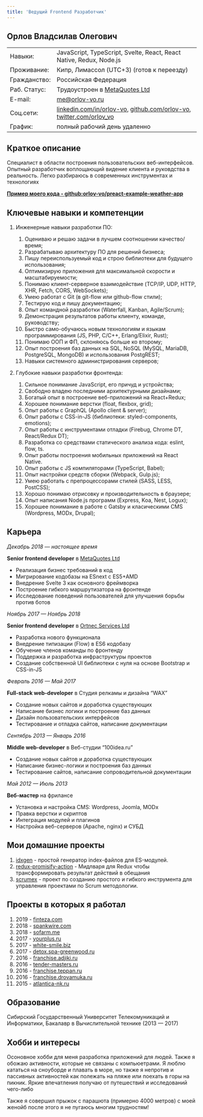 ```yaml
---
title: 'Ведущий Frontend Разработчик'
---
```


## Орлов Владсилав Олегович

|              |                                                                                        |
| ------------ | -------------------------------------------------------------------------------------- |
| Навыки:      | JavaScript, TypeScript, Svelte, React, React Native, Redux, Node.js                    |
| Проживание:  | Кипр, Лимассол (UTC+3) (готов к переезду)                                              |
| Гражданство: | Российская Федерация                                                                   |
| Раб. Статус: | Трудоустроен в [MetaQuotes Ltd](https://www.metaquotes.net/ru)                         |
| E-mail:      | [me@orlov-vo.ru](mailto:me@orlov-vo.ru)                                                |
| Соц.сети:    | [linkedin.com/in/orlov-vo][li], [github.com/orlov-vo][gh], [twitter.com/orlov_vo][tw]  |
| График:      | полный рабочий день удаленно                                                           |

## Краткое описание

Специалист в области построения пользовательских веб-интерфейсов. Опытный разработчик воплощающий
видение клиента и руковдства в реальность. Легко разбираюсь в современных инструментах и технологиях

[**Пример моего кода - github:orlov-vo/preact-example-weather-app**](https://github.com/orlov-vo/preact-example-weather-app)

## Ключевые навыки и компетенции

1. Инженерные навыки разработки ПО:

    1. Оцениваю и решаю задачи в лучшем соотношении качество/время;
    1. Разрабатываю архитектуру ПО для решений бизнеса;
    1. Пишу переиспользуемый код и строю библиотеки для будущего использования;
    1. Оптимизирую приложения для максимальной скорости и масштабируемости;
    1. Понимаю клиент-серверное взаимодействие (TCP/IP, UDP, HTTP, XHR, Fetch, CORS, WebSockets);
    1. Умею работат с Git (в git-flow или github-flow стили);
    1. Тестирую код и пишу документацию;
    1. Опыт командной разработки (Waterfall, Kanban, Agile/Scrum);
    1. Демонстрация результатов работы клиенту, команде, руководству;
    1. Быстро само-обучаюсь новым технологиям и языкам программирования (JS, PHP, C/C++,
       Erlang/Elixir, Rust);
    1. Понимаю ООП и ФП, склоняюсь больше ко второму;
    1. Опыт построения баз данных на SQL, NoSQL (MySQL, MariaDB, PostgreSQL, MongoDB) и
       использования PostgREST;
    1. Навыки системного администрирования серверов;

1. Глубокие навыки разработки фронтенда:
    1. Сильное понимание JavaScript, его причуд и устройства;
    1. Свободно владею последними архитектурными дизайнами;
    1. Богатый опыт в построение веб-приложений на React+Redux;
    1. Хорошее понимание верстки (float, flexbox, grid);
    1. Опыт работы с GraphQL (Apollo client & server);
    1. Опыт работы с CSS-in-JS (библиотеки: styled-components, emotions);
    1. Опыт работы с инструментами отладки (Firebug, Chrome DT, React/Redux DT);
    1. Разработка со средствами статического анализа кода: eslint, flow, ts.
    1. Опыт работы построения мобильных приложений на React Native.
    1. Опыт работы с JS компиляторами (TypeScript, Babel);
    1. Опыт настройки средств сборки (Webpack, Gulp.js);
    1. Умею работать с препроцессорами стилей (SASS, LESS, PostCSS);
    1. Хорошо понимаю отрисовку и производительность в браузере;
    1. Опыт написания Node.js программ (Express, Koa, Nest, Logux);
    1. Хорошее понимание в работе с Gatsby и класическими CMS (Wordpress, MODx, Drupal);

## Карьера

_Декабрь 2018 — настоящее время_

**Senior frontend developer** в [MetaQuotes Ltd](https://www.metaquotes.net/ru)

-   Реализация бизнес требований в код
-   Мигрирование кодобазы на ESnext с ES5+AMD
-   Внедрение Svelte 3 как основного фреймворка
-   Построение гибкого маршрутизатора на фронтенде
-   Исследование поведений пользователей для улучшения борьбы против ботов

_Ноябрь 2017 — Ноябрь 2018_

**Senior frontend developer** в [Ortnec Services Ltd](https://ortnec.com/)

-   Разработка нового функционала
-   Внедрение типизации (Flow) в ES6 кодобазу
-   Обучение членов команды по фронтенду
-   Поддержка и разработка инфраструктуры проектов
-   Создание собственной UI библиотеки с нуля на основе Bootstrap и CSS-in-JS

_Февраль 2016 — Май 2017_

**Full-stack web-developer** в Студия релкамы и дизайна “WAX”

-   Создание новых сайтов и доработка существующих
-   Написание бизнес логики и построение баз данных
-   Дизайн пользовательских интерфейсов
-   Тестирование и отладка сайтов, написание документации

_Сентябрь 2013 — Январь 2016_

**Middle web-developer** в Веб-студии “100idea.ru”

-   Создание новых сайтов и доработка существующих
-   Написание бизнес-логики и построения баз данных
-   Тестирование сайтов, написание сопроводительной документации

_Май 2012 — Июль 2013_

**Веб-мастер** на фрилансе

-   Установка и настройка CMS: Wordpress, Joomla, MODx
-   Правка верстки и скриптов
-   Интеграция модулей и плагинов
-   Настройка веб-серверов (Apache, nginx) и СУБД

## Мои домашние проекты

1. [idxgen](https://github.com/orlov-vo/idxgen) - простой генератор index-файлов для ES-модулей.
2. [redux-promisify-action](https://github.com/orlov-vo/redux-promisify-action) - Мидлваря для Redux
   чтобы трансформировать результат действий в обещания
3. [scrumex](https://github.com/orlov-vo/scrumex/tree/develop) - проект по созданию простого и
   гибкого инструмента для управления проектами по Scrum методологии.

## Проекты в которых я работал

1. 2019 - [finteza.com](https://finteza.com/)
1. 2018 - [spankwire.com](https://spankwire.com/)
1. 2018 - [sofarm.me](https://sofarm.me/)
1. 2017 - [yourplus.ru](http://yourplus.ru/)
1. 2017 - [white-smile.biz](https://white-smile.biz/)
1. 2017 - [detox.spa-greenwood.ru](http://detox.spa-greenwood.ru/)
1. 2016 - [franchise.adjiki.ru](http://franchise.adjiki.ru/)
1. 2016 - [tender-masters.ru](http://tender-masters.ru/)
1. 2016 - [franchise.teppan.ru](http://franchise.teppan.ru/)
1. 2016 - [franchise.drovamuka.ru](http://franchise.drovamuka.ru/)
1. 2015 - [atlantica-nk.ru](http://atlantica-nk.ru/)

## Образование

Сибирский Государственный Университет Телекомуникаций и Информатики, Бакалавр в Вычислительной
технике (2013 — 2017)

## Хобби и интересы

Осоновное хобби для меня разработка приложений для людей. Также я обожаю активности, которые не
связаны с компьюетрами. Я люблю кататься на сноуборде и плавать в море, но также я непротив и
пассивных активностей как полежать на пляже или поехать в горы на пикник. Яркие впечатления получаю
от путешествий и исследований чего-либо

Также я совершил прыжок с парашюта (примерно 4000 метров) с моей женойб после этого я не пугаюсь
многим трудностям!

[li]: https://linkedin.com/in/orlov-vo/
[gh]: https://github.com/orlov-vo
[tw]: https://twitter.com/orlov_vo
